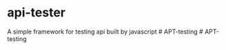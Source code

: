# api-tester

A simple framework for testing api built by javascript
#   A P T - t e s t i n g  
 # APT-testing
